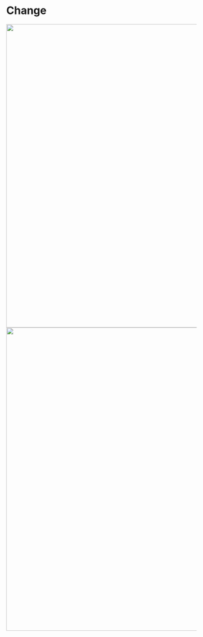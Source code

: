 # Change

<img src="https://imgur.com/QWLGOPA.jpg" width=800><br>
<img src="https://imgur.com/t82cBNc.jpg" width=800><br>

